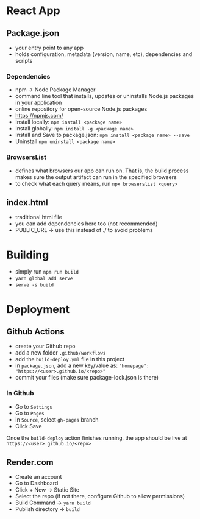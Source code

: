# React App

## Package.json
- your entry point to any app
- holds configuration, metadata (version, name, etc), dependencies and scripts

### Dependencies
- npm -> Node Package Manager
- command line tool that installs, updates or uninstalls Node.js packages in your application
- online repository for open-source Node.js packages
- https://npmjs.com/
- Install locally: `npm install <package name>`
- Install globally: `npm install -g <package name>`
- Install and Save to package.json: `npm install <package name> --save`
- Uninstall `npm uninstall <package name>`

### BrowsersList
- defines what browsers our app can run on. That is, the build process makes sure the 
  output artifact can run in the specified browsers
- to check what each query means, run `npx browserslist <query>`

## index.html
- traditional html file
- you can add dependencies here too (not recommended)
- PUBLIC_URL -> use this instead of ./ to avoid problems

# Building
- simply run `npm run build`
- `yarn global add serve`
- `serve -s build`

# Deployment

## Github Actions

- create your Github repo
- add a new folder `.github/workflows`
- add the `build-deploy.yml` file in this project
- in `package.json`, add a new key/value as:
  `"homepage": "https://<user>.github.io/<repo>"`
- commit your files (make sure package-lock.json is there)

### In Github
- Go to `Settings`
- Go to `Pages`
- in `Source`, select `gh-pages` branch
- Click Save

Once the `build-deploy` action finishes running, the app should be live
at `https://<user>.github.io/<repo>`

## Render.com
- Create an account
- Go to Dashboard
- Click + New -> Static Site
- Select the repo (if not there, configure Github to allow permissions)
- Build Command -> `yarn build`
- Publish directory -> `build`
